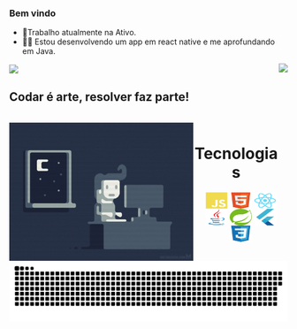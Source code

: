 ### Bem vindo

- 💼Trabalho atualmente na Ativo.
- 👨‍💻 Estou desenvolvendo um app em react native e me aprofundando em Java.
<div>
    <a href="https://github.com/anuraghazra/github-readme-stats">
        <img height=200 align="center"
            src="https://github-readme-stats.vercel.app/api?username=matheusFPZ&theme=transparent" />
    </a>
    <a href="https://github.com/anuraghazra/convoychat">
        <img height=200 align="right"
            src="https://github-readme-stats.vercel.app/api/top-langs?username=matheusFPZ&layout=compact&langs_count=8&card_width=320&theme=radical" />
    </a>
</div>
<div>
    <H2>Codar é arte, resolver faz parte!</H2>
</div>


<div align="center"><br>
    <img align="left" height="250" alt="codando" src="code.gif">
    <H1>Tecnologias</H1>
    <img align="center" height="30" width="40" alt="javascript"
        src="https://raw.githubusercontent.com/devicons/devicon/master/icons/javascript/javascript-plain.svg">
    <img align="center" height="30" width="40" alt="html"
        src="https://raw.githubusercontent.com/devicons/devicon/master/icons/html5/html5-original.svg">
    <img align="center" height="30" width="40" alt="react"
        src="https://raw.githubusercontent.com/devicons/devicon/master/icons/react/react-original.svg">
    <img align="center" height="30" width="40" alt="java"
        src="https://raw.githubusercontent.com/devicons/devicon/master/icons/java/java-original.svg">
    <img align="center" height="30" width="40" alt="spring"
        src="https://raw.githubusercontent.com/devicons/devicon/master/icons/spring/spring-original.svg">
    <img align="center" height="30" width="40" alt="flutter"
        src="https://raw.githubusercontent.com/devicons/devicon/master/icons/flutter/flutter-original.svg">
    <img align="center" height="30" width="40" alt="css"
        src="https://raw.githubusercontent.com/devicons/devicon/master/icons/css3/css3-original.svg">

</div>



![Snake animation](https://github.com/matheusFPZ/matheusFPZ/blob/output/github-contribution-grid-snake.svg)
